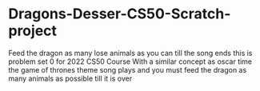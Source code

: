 # Dragons-Desser-CS50-Scratch-project
Feed the dragon as many lose animals as you can till the song ends
this is problem set 0 for 2022 CS50 Course
With a similar concept as oscar time
the game of thrones theme song plays and you must feed the dragon as many animals as possible till it is over
